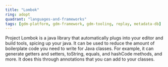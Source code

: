 ```yaml
---
title: "Lombok"
ring: adopt
quadrant: "languages-and-frameworks"
tags: [gdm-platform, gdm-framework, gdm-tooling, replay, metadata-db]
---
```


Project Lombok is a java library that automatically plugs into your editor and build tools, spicing up your java. It can be used to reduce the amount of boilerplate code you need to write for Java classes. For example, it can generate getters and setters, toString, equals, and hashCode methods, and more. It does this through annotations that you can add to your classes.